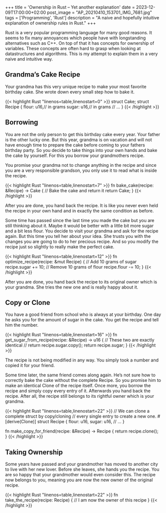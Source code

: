 +++
title = 'Ownership in Rust – Yet another explanation'
date = 2023-12-09T17:00:00+02:00
post_image = "AP_20210410_153701_IMG_7681.jpg"
tags = ['Programming', 'Rust']
description = "A naive and hopefully intuitive explanation of ownership rules in Rust."
+++

Rust is a very popular programming language for many good reasons.
It seems to fix many annoyances which people have with longstanding alternatives such as C++.
On top of that it has concepts for ownership of variables.
These concepts are often hard to grasp when looking at datastructures and algorithms.
This is my attempt to explain them in a very naive and intuitive way.

## Grandma’s Cake Recipe

Your grandma has this very unique recipe to make your most favorite birthday cake. She wrote down every small step how to bake it.

{{< highlight Rust "linenos=table,linenostart=0" >}}
struct Cake;
struct Recipe {
    flour: u16,// in grams
    sugar: u16,// in grams
    // ...
}
{{< /highlight >}}

## Borrowing

You are not the only person to get this birthday cake every year.
Your father is the other lucky one.
But this year, grandma is on vacation and will not have enough time to prepare the cake before
coming to your fathers birthday party.
So you decide to take things into your own hands and bake the cake by yourself.
For this you borrow your grandmothers recipe.

You promise your grandma not to change anything in the recipe and since you are a very responsible
grandson, you only use it to read what is inside the recipe.

{{< highlight Rust "linenos=table,linenostart=7" >}}
fn bake_cake(recipe: &Recipe) -> Cake {
    // Bake the cake and return it
    return Cake;
}
{{< /highlight >}}

After you are done, you hand back the recipe.
It is like you never even held the recipe in your own hand and in exactly the same condition as
before.

Some time has passed since the last time you made the cake but you are still thinking about it.
Maybe it would be better with a little bit more sugar and a bit less flour.
You decide to visit your grandma and ask for the recipe again.
But this time you tell her about your idea.
She trusts you with the changes you are going to do to her precious recipe.
And so you modify the recipe just so slightly to really make the perfect cake.

{{< highlight Rust "linenos=table,linenostart=12" >}}
fn optimize_recipe(recipe: &mut Recipe) {
    // Add 10 grams of sugar
    recipe.sugar += 10;
    // Remove 10 grams of flour
    recipe.flour -= 10;
}
{{< /highlight >}}

After you are done, you hand back the recipe to its original owner which is your grandma.
She tries the new one and is really happy about it.

## Copy or Clone

You have a good friend from school who is always at your birthday.
One day he asks you for the amount of sugar in the cake.
You get the recipe and tell him the number.

{{< highlight Rust "linenos=table,linenostart=16" >}}
fn get_sugar_from_recipe(recipe: &Recipe) -> u16 {
    // These two are exactly identical
    // return recipe.sugar.copy();
    return recipe.sugar;
}
{{< /highlight >}}

The recipe is not being modified in any way.
You simply took a number and copied it for your friend.

Some time later, the same friend comes along again.
He’s not sure how to correctly bake the cake
without the complete Recipe.
So you promise him to make an identical Clone of the recipe itself.
Once more, you borrow the recipe and simply copy every entry of it.
Afterwards you hand back the recipe.
After all, the recipe still belongs to its rightful owner which is your grandma.

{{< highlight Rust "linenos=table,linenostart=22" >}}
// We can clone a complete struct by copy/cloning
// every single entry to create a new one.
#[derive(Clone)]
struct Recipe {
    flour: u16,
    sugar: u16,
    // ...
}

fn make_copy_for_friend(recipe: &Recipe) -> Recipe {
    return recipe.clone();
}
{{< /highlight >}}

## Taking Ownership

Some years have passed and your grandmother has moved to another city to live with her new lover.
Before she leaves, she hands you the recipe.
You are so happy that your grandmother would even consider this.
The recipe now belongs to you, meaning you are now the new owner of the original recipe.

{{< highlight Rust "linenos=table,linenostart=22" >}}
fn take_the_recipe(recipe: Recipe) {
    // I am now the owner of this recipe
}
{{< /highlight >}}
